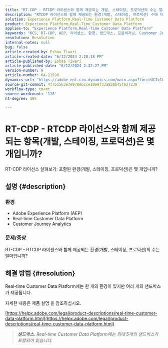 ```yaml
---
title: "RT-CDP - RTCDP 라이센스와 함께 제공되는 개발, 스테이징, 프로덕션의 수는 얼마입니까?"
description: "RTCDP 라이선스와 함께 제공되는 환경(개발, 스테이징, 프로덕션) 수에 대해 알아봅니다."
solution: Experience Platform,Real-Time Customer Data Platform
product: Experience Platform,Real-Time Customer Data Platform
applies-to: "Experience Platform,Real-Time Customer Data Platform"
keywords: "KCS, RT-CDP, AEP, 라이센스, 환경, 샌드박스, 프로비저닝, Customer Journey Analytics, 개발, 스테이징, 프로덕션, Adobe Experience Platform"
resolution: Resolution
internal-notes: null
bug: false
article-created-by: Eshaa Tiwari
article-created-date: "6/12/2024 2:28:18 PM"
article-published-by: Eshaa Tiwari
article-published-date: "6/12/2024 2:32:27 PM"
version-number: 9
article-number: KA-21590
dynamics-url: "https://adobe-ent.crm.dynamics.com/main.aspx?forceUCI=1&pagetype=entityrecord&etn=knowledgearticle&id=4de709fe-c728-ef11-840a-6045bd029b18"
source-git-commit: 4f751563e7e978ebcce10e9f33a828b45f627230
workflow-type: tm+mt
source-wordcount: '128'
ht-degree: 10%

---
```


# RT-CDP - RTCDP 라이선스와 함께 제공되는 항목(개발, 스테이징, 프로덕션)은 몇 개입니까?


RT-CDP 라이선스 살펴보기: 포함된 환경(개발, 스테이징, 프로덕션)은 몇 개입니까?

## 설명 {#description}


### <b>환경</b>

- Adobe Experience Platform (AEP)
- Real-time Customer Data Platform
- Customer Journey Analytics


### <b>문제/증상</b>

RT-CDP - RTCDP 라이센스와 함께 제공되는 환경(개발, 스테이징, 프로덕션)의 수는 얼마입니까?


## 해결 방법 {#resolution}


Real-time Customer Data Platform에는 한 개의 환경이 있지만 여러 개의 샌드박스가 제공됩니다.

자세한 내용은 제품 설명 을 참조하십시오.

[https://helpx.adobe.com/legal/product-descriptions/real-time-customer-data-platform.html](https://helpx.adobe.com/legal/product-descriptions/real-time-customer-data-platform.html)


> <b>*샌드박스.</b> Real-time Customer Data Platform에는 최대 5개의 샌드박스가 포함되어 있습니다.*


